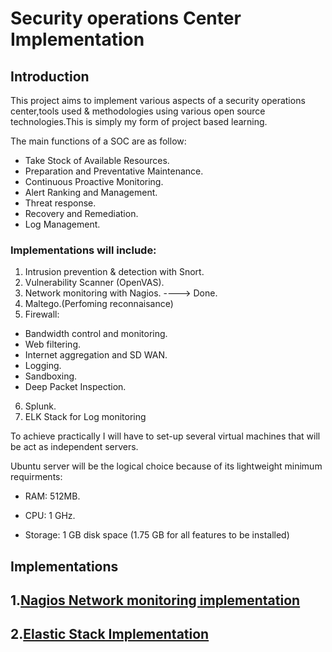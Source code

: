 # Security operations Center Implementation

## Introduction

This project aims to implement various aspects of a security operations center,tools used & methodologies using various open source technologies.This is simply my form of project based learning.

The main functions of a SOC are as follow:
- Take Stock of Available Resources.
- Preparation and Preventative Maintenance.
- Continuous Proactive Monitoring.
- Alert Ranking and Management.
- Threat response.
- Recovery and Remediation.
- Log Management.

### Implementations will include:

1. Intrusion prevention & detection with Snort.
2. Vulnerability Scanner (OpenVAS).
3. Network monitoring with Nagios. ----> Done.
4. Maltego.(Perfoming reconnaisance)
5. Firewall:
- Bandwidth control and monitoring.
- Web filtering.
- Internet aggregation and SD WAN.
- Logging.
- Sandboxing.
- Deep Packet Inspection.
6. Splunk.
7. ELK Stack for Log monitoring

To achieve practically I will have to set-up several virtual machines that will be act as independent servers.

Ubuntu server will be the logical choice because of its lightweight minimum requirments:
- RAM: 512MB. 

- CPU: 1 GHz.

- Storage: 1 GB disk space (1.75 GB for all features to be installed)

## Implementations

## 1.[Nagios Network monitoring implementation](https://github.com/Andrews-Projects/Security-Operations-Center/tree/master/Network%20monitoring%20with%20Nagios)

## 2.[Elastic Stack Implementation]()



